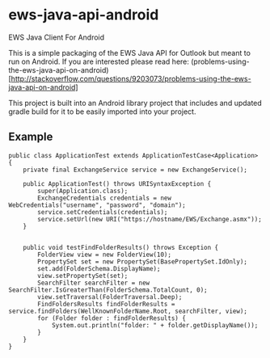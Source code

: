 # ews-java-api-android
EWS Java Client For Android

This is a simple packaging of the EWS Java API for Outlook but meant to run on Android.  If you are interested please read here:
(problems-using-the-ews-java-api-on-android)[http://stackoverflow.com/questions/9203073/problems-using-the-ews-java-api-on-android]

This project is built into an Android library project that includes and updated gradle build for it to be easily imported into your project.

## Example
    public class ApplicationTest extends ApplicationTestCase<Application> {
        private final ExchangeService service = new ExchangeService();

        public ApplicationTest() throws URISyntaxException {
            super(Application.class);
            ExchangeCredentials credentials = new WebCredentials("username", "password", "domain");
            service.setCredentials(credentials);
            service.setUrl(new URI("https://hostname/EWS/Exchange.asmx"));
        }


        public void testFindFolderResults() throws Exception {
            FolderView view = new FolderView(10);
            PropertySet set = new PropertySet(BasePropertySet.IdOnly);
            set.add(FolderSchema.DisplayName);
            view.setPropertySet(set);
            SearchFilter searchFilter = new SearchFilter.IsGreaterThan(FolderSchema.TotalCount, 0);
            view.setTraversal(FolderTraversal.Deep);
            FindFoldersResults findFolderResults = service.findFolders(WellKnownFolderName.Root, searchFilter, view);
            for (Folder folder : findFolderResults) {
                System.out.println("folder: " + folder.getDisplayName());
            }
        }
    }
